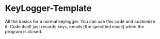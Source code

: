 # KeyLogger-Template
All the basics for a normal keylogger. You can use this code and customize it. Code itself just records keys, emails [the specified email] when the program is closed.
